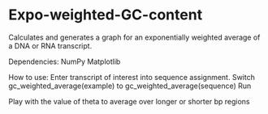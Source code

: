 # Expo-weighted-GC-content
Calculates and generates a graph for an exponentially weighted average of a DNA or RNA transcript.

Dependencies:
NumPy 
Matplotlib

How to use:
Enter transcript of interest into sequence assignment.
Switch gc_weighted_average(example) to gc_weighted_average(sequence)
Run


Play with the value of theta to average over longer or shorter bp regions




